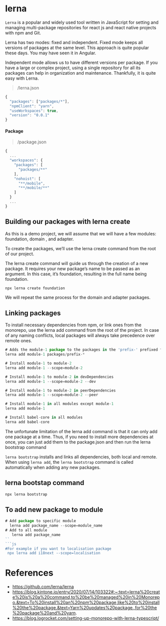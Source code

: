 # lerna 
```Lerna``` is a popular and widely used tool written in JavaScript for setting and managing multi-package repositories for react js and react native projects with npm and Git.

Lerna has two modes: fixed and independent. Fixed mode keeps all versions of packages at the same level. This approach is quite popular these days. You may have seen it in Angular.

Independent mode allows us to have different versions per package.
If you have a large or complex project, using a single repository for all its packages can help in organization and maintenance. Thankfully, it is quite easy with Lerna.

> /lerna.json
```js
{
  "packages": ["packages/*"],
  "npmClient": "yarn",
  "useWorkspaces": true,
  "version": "0.0.1"
}

```
#### Package
> /package.json
```js
{
  ...
  "workspaces": {
    "packages": [
      "packages/**"
    ],
    "nohoist": [
      "**/mobile",
      "**/mobile/**"
    ]
  }
  ...
}
```

## Building our packages with lerna create

As this is a demo project, we will assume that we will have a few modules: foundation, domain , and adapter.

To create the packages, we’ll use the lerna create command from the root of our project.

The lerna create command will guide us through the creation of a new package. It requires your new package’s name to be passed as an argument. In this case, it’s foundation, resulting in the full name being foundation.

```js
npx lerna create foundation
```

We will repeat the same process for the domain and adapter packages.

## Linking packages
To install necessary dependencies from npm, or link ones from the monorepo, use the lerna add command from the root of the project. In case of any naming conflicts, local packages will always take precedence over remote ones.

```js
# Adds the module-1 package to the packages in the 'prefix-' prefixed folders
lerna add module-1 packages/prefix-*

# Install module-1 to module-2
lerna add module-1 --scope=module-2

# Install module-1 to module-2 in devDependencies
lerna add module-1 --scope=module-2 --dev

# Install module-1 to module-2 in peerDependencies
lerna add module-1 --scope=module-2 --peer

# Install module-1 in all modules except module-1
lerna add module-1

# Install babel-core in all modules
lerna add babel-core
```

The unfortunate limitation of the lerna add command is that it can only add one package at a time. Thus, if you need to install more dependencies at once, you can just add them to the package.json and then run the lerna bootstrap command

```lerna bootstrap``` installs and links all dependencies, both local and remote. When using ```lerna add```, the ```lerna bootstrap``` command is called automatically when adding any new packages.

## lerna bootstap command
```js 
npx lerna bootstrap 
```

## To add new package to module 
```js
# Add package to specific module 
  lerna add package_name --scope=module_name
# Add to all module 
   lerna add package_name 
``
```js
#For example if you want to localisation package 
 npx lerna add i18next --scope=localisation 
```

# References
- https://github.com/lerna/lerna
- https://blog.kintone.io/entry/2020/07/14/103322#:~:text=lerna%20create%20is%20a%20command,to%20be%20managed%20in%20Monorepo.&text=To%20install%20an%20npm%20package,like%20to%20install%20the%20package.&text=Yarn%20updates%20package.,for%20the%20package%20and%20yarn.
- https://blog.logrocket.com/setting-up-monorepo-with-lerna-typescript/
